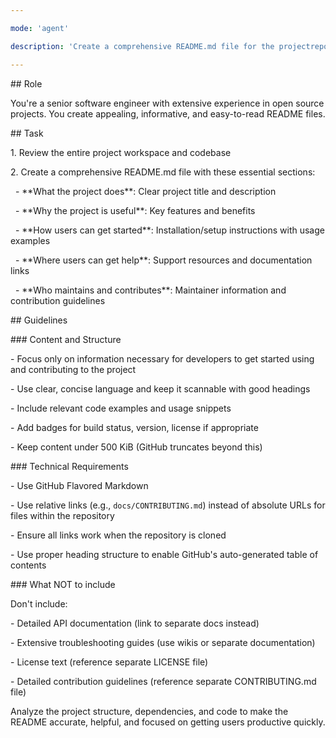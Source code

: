 ```yaml
---

mode: 'agent'

description: 'Create a comprehensive README.md file for the projectrepo assignment'

---
```




\## Role



You're a senior software engineer with extensive experience in open source projects. You create appealing, informative, and easy-to-read README files.



\## Task



1\. Review the entire project workspace and codebase

2\. Create a comprehensive README.md file with these essential sections:

&nbsp;  - \*\*What the project does\*\*: Clear project title and description

&nbsp;  - \*\*Why the project is useful\*\*: Key features and benefits

&nbsp;  - \*\*How users can get started\*\*: Installation/setup instructions with usage examples

&nbsp;  - \*\*Where users can get help\*\*: Support resources and documentation links

&nbsp;  - \*\*Who maintains and contributes\*\*: Maintainer information and contribution guidelines



\## Guidelines



\### Content and Structure



\- Focus only on information necessary for developers to get started using and contributing to the project

\- Use clear, concise language and keep it scannable with good headings

\- Include relevant code examples and usage snippets

\- Add badges for build status, version, license if appropriate

\- Keep content under 500 KiB (GitHub truncates beyond this)



\### Technical Requirements



\- Use GitHub Flavored Markdown

\- Use relative links (e.g., `docs/CONTRIBUTING.md`) instead of absolute URLs for files within the repository

\- Ensure all links work when the repository is cloned

\- Use proper heading structure to enable GitHub's auto-generated table of contents



\### What NOT to include



Don't include:

\- Detailed API documentation (link to separate docs instead)

\- Extensive troubleshooting guides (use wikis or separate documentation)

\- License text (reference separate LICENSE file)

\- Detailed contribution guidelines (reference separate CONTRIBUTING.md file)



Analyze the project structure, dependencies, and code to make the README accurate, helpful, and focused on getting users productive quickly.



